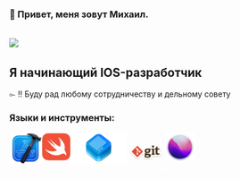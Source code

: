 ### 👋 Привет, меня зовут Михаил.

<br/> ![](https://komarev.com/ghpvc/?username=mmishurenkov) <br/>

## Я начинающий IOS-разработчик

⟜ ‼ Буду рад любому сотрудничеству и дельному совету

### Языки и инструменты:

<img align="left" alt="Xcode" width="58px" src= img/xcode.png />
<img align="left" alt="Swift" width="52px" src= img/swift.png />
<img align="left" alt="UIkit" width="100px" src= img/uikit.png />
<img align="left" alt="Git" width="70px" src= img/git.png />
<img align="left" alt="macOS" width="52px" src= img/macos.png />
